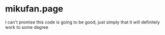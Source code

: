 # mikufan.page
I can't promise this code is going to be good, just simply that it will definitely work to some degree